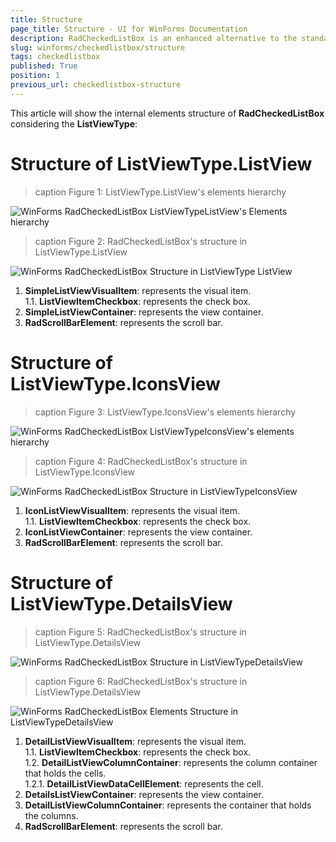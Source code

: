 ```yaml
---
title: Structure
page_title: Structure - UI for WinForms Documentation
description: RadCheckedListBox is an enhanced alternative to the standard Windows Forms checked list box control. 
slug: winforms/checkedlistbox/structure
tags: checkedlistbox
published: True
position: 1
previous_url: checkedlistbox-structure
---
```


This article will show the internal elements structure of __RadCheckedListBox__ considering the __ListViewType__:

# Structure of ListViewType.ListView

>caption Figure 1: ListViewType.ListView's elements hierarchy

![WinForms RadCheckedListBox ListViewTypeListView's Elements hierarchy](images/checkedlistbox-structure001.png)

>caption Figure 2: RadCheckedListBox's structure in ListViewType.ListView

![WinForms RadCheckedListBox Structure in ListViewType ListView](images/checkedlistbox-structure002.png)

1. __SimpleListViewVisualItem__: represents the visual item. <br>
	1\.1\. __ListViewItemCheckbox__: represents the check box.
2. __SimpleListViewContainer__: represents the view container.
3. __RadScrollBarElement__: represents the scroll bar.

# Structure of ListViewType.IconsView

>caption Figure 3: ListViewType.IconsView's elements hierarchy

![WinForms RadCheckedListBox ListViewTypeIconsView's elements hierarchy](images/checkedlistbox-structure005.png)

>caption Figure 4: RadCheckedListBox's structure in ListViewType.IconsView

![WinForms RadCheckedListBox Structure in ListViewTypeIconsView](images/checkedlistbox-structure003.png)

1. __IconListViewVisualItem__: represents the visual item. <br>
	1\.1\. __ListViewItemCheckbox__: represents the check box.
2. __IconListViewContainer__: represents the view container.
3. __RadScrollBarElement__: represents the scroll bar.

# Structure of ListViewType.DetailsView

>caption Figure 5: RadCheckedListBox's structure in ListViewType.DetailsView

![WinForms RadCheckedListBox Structure in ListViewTypeDetailsView](images/checkedlistbox-structure006.png)

>caption Figure 6: RadCheckedListBox's structure in ListViewType.DetailsView

![WinForms RadCheckedListBox Elements Structure in ListViewTypeDetailsView](images/checkedlistbox-structure004.png)

1. __DetailListViewVisualItem__: represents the visual item. <br>
	1\.1\. __ListViewItemCheckbox__: represents the check box.<br>
	1\.2\. __DetailListViewColumnContainer__: represents the column container that holds the cells. <br>
		1\.2\.1\. __DetailListViewDataCellElement__: represents the cell.<br>
2. __DetailsListViewContainer__: represents the view container.
3. __DetailListViewColumnContainer__: represents the container that holds the columns.
4. __RadScrollBarElement__: represents the scroll bar.

